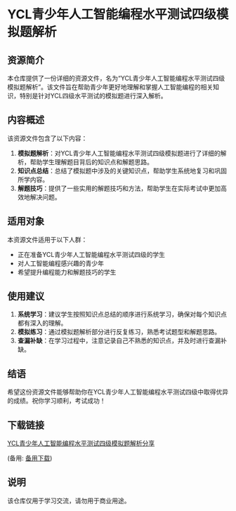 # YCL青少年人工智能编程水平测试四级模拟题解析

## 资源简介

本仓库提供了一份详细的资源文件，名为“YCL青少年人工智能编程水平测试四级模拟题解析”。该文件旨在帮助青少年更好地理解和掌握人工智能编程的相关知识，特别是针对YCL四级水平测试的模拟题进行深入解析。

## 内容概述

该资源文件包含了以下内容：

1. **模拟题解析**：对YCL青少年人工智能编程水平测试四级模拟题进行了详细的解析，帮助学生理解题目背后的知识点和解题思路。
2. **知识点总结**：总结了模拟题中涉及的关键知识点，帮助学生系统地复习和巩固所学内容。
3. **解题技巧**：提供了一些实用的解题技巧和方法，帮助学生在实际考试中更加高效地解决问题。

## 适用对象

本资源文件适用于以下人群：

- 正在准备YCL青少年人工智能编程水平测试四级的学生
- 对人工智能编程感兴趣的青少年
- 希望提升编程能力和解题技巧的学生

## 使用建议

1. **系统学习**：建议学生按照知识点总结的顺序进行系统学习，确保对每个知识点都有深入的理解。
2. **模拟练习**：通过模拟题解析部分进行反复练习，熟悉考试题型和解题思路。
3. **查漏补缺**：在学习过程中，注意记录自己不熟悉的知识点，并及时进行查漏补缺。

## 结语

希望这份资源文件能够帮助你在YCL青少年人工智能编程水平测试四级中取得优异的成绩。祝你学习顺利，考试成功！

## 下载链接
[YCL青少年人工智能编程水平测试四级模拟题解析分享](https://pan.quark.cn/s/564c1a0f3f54) 

(备用: [备用下载](https://pan.baidu.com/s/1RZVzZnZfEIgrNBT9FeeDTg?pwd=1234))

## 说明

该仓库仅用于学习交流，请勿用于商业用途。
